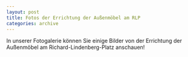 ```yaml
---
layout: post
title: Fotos der Errichtung der Außenmöbel am RLP
categories: archive
---
```

In unserer Fotogalerie können Sie einige Bilder von der Errichtung der Außenmöbel am
Richard-Lindenberg-Platz anschauen!
